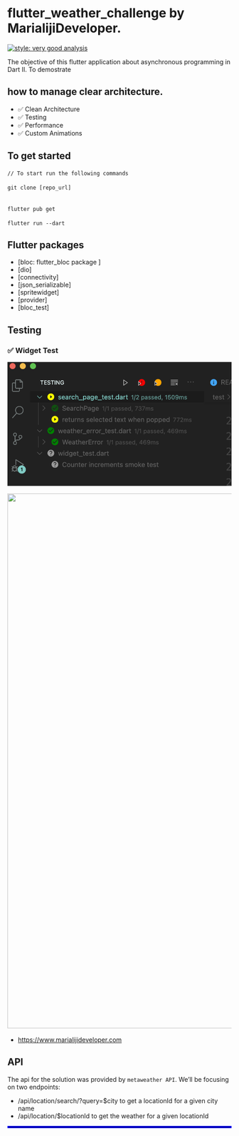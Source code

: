 # flutter_weather_challenge by MarialijiDeveloper.
[![style: very good analysis](https://img.shields.io/badge/style-very_good_analysis-B22C89.svg)](https://pub.dev/packages/very_good_analysis)

The objective of this flutter application about asynchronous programming in Dart II.
To demostrate 
## how to manage clear architecture.

- ✅  Clean Architecture
- ✅  Testing
- ✅  Performance
- ✅  Custom Animations

## To get started 
```
// To start run the following commands 

git clone [repo_url]


flutter pub get

flutter run --dart
```

## Flutter packages
 - [bloc: flutter_bloc package ] 
 - [dio]
 - [connectivity]
 - [json_serializable]
 - [spritewidget]
 - [provider]
 - [bloc_test]

## Testing
### ✅ Widget Test
![](assets/readme/widget_test.png)
  
  

<img src="assets/readme/video_gif.gif" width=800 height=1200/> 


- https://www.marialijideveloper.com

## API 
The api for the solution was provided by `metaweather API`.
We’ll be focusing on two endpoints:

  -  /api/location/search/?query=$city to get a locationId for a given city name
  -  /api/location/$locationId to get the weather for a given locationId


<hr style="border:2px solid blue"> </hr>





 
